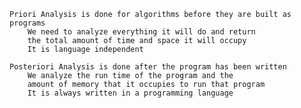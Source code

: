 
    Priori Analysis is done for algorithms before they are built as programs
        We need to analyze everything it will do and return
        the total amount of time and space it will occupy
        It is language independent
    
    Posteriori Analysis is done after the program has been written
        We analyze the run time of the program and the
        amount of memory that it occupies to run that program
        It is always written in a programming language
